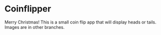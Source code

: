 # Coinflipper
Merry Christmas! This is a small coin flip app that will display heads or tails. 
Images are in other branches. 
